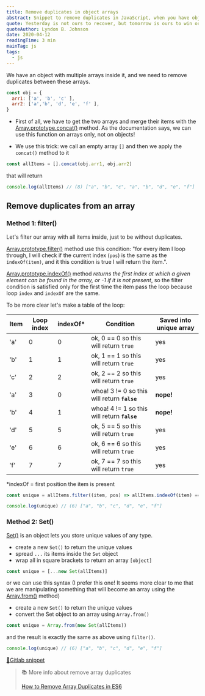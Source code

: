 ```yaml
---
title: Remove duplicates in object arrays
abstract: Snippet to remove duplicates in JavaScript, when you have objects with multiple arrays inside it.
quote: Yesterday is not ours to recover, but tomorrow is ours to win or lose.
quoteAuthor: Lyndon B. Johnson
date: 2020-04-12
readingTime: 3 min
mainTag: js
tags:
  - js
---
```


We have an object with multiple arrays inside it, and we need to remove duplicates between these arrays.

```javascript
const obj = {
  arr1: ['a', 'b', 'c' ],
  arr2: ['a','b', 'd', 'e', 'f' ],
}
```

- First of all, we have to get the two arrays and merge their items with the [Array.prototype.concat()](https://developer.mozilla.org/en-US/docs/Web/JavaScript/Reference/Global_Objects/Array/concat) method. As the documentation says, we can use this function on arrays only, not on objects!

- We use this trick: we call an empty array `[]` and then we apply the `concat()` method to it

```javascript
const allItems = [].concat(obj.arr1, obj.arr2)
```

that will return

```javascript
console.log(allItems) // (8) ["a", "b", "c", "a", "b", "d", "e", "f"]
```

## Remove duplicates from an array

### Method 1: filter()

Let's filter our array with all items inside, just to be without duplicates.

[Array.prototype.filter()](https://developer.mozilla.org/en-US/docs/Web/JavaScript/Reference/Global_Objects/Array/filter) method use this condition: "for every item I loop through, I will check if the current index (`pos`) is the same as the `indexOf(item)`, and it this condition is true I will return the item.".

[Array.prototype.indexOf()](https://developer.mozilla.org/en-US/docs/Web/JavaScript/Reference/Global_Objects/Array/indexOf) method _returns the first index at which a given element can be found in the array, or -1 if it is not present_, so the filter condition is satisfied only for the first time the item pass the loop because loop `index` and `indexOf` are the same.

To be more clear let's make a table of the loop:

| Item | Loop index | indexOf* | Condition                                    | Saved into unique array |
|------|------------|----------|----------------------------------------------|-------------------------|
| 'a'  | 0          | 0        | ok, 0 == 0 so this will return `true`        | yes                     |
| 'b'  | 1          | 1        | ok, 1 == 1 so this will return `true`        | yes                     |
| 'c'  | 2          | 2        | ok, 2 == 2 so this will return `true`        | yes                     |
| 'a'  | 3          | 0        | whoa! 3 != 0 so this will return **`false`** | **nope!**               |
| 'b'  | 4          | 1        | whoa! 4 != 1 so this will return **`false`** | **nope!**               |
| 'd'  | 5          | 5        | ok, 5 == 5 so this will return `true`        | yes                     |
| 'e'  | 6          | 6        | ok, 6 == 6 so this will return `true`        | yes                     |
| 'f'  | 7          | 7        | ok, 7 == 7 so this will return `true`        | yes                     |

*indexOf = first position the item is present

```javascript
const unique = allItems.filter((item, pos) => allItems.indexOf(item) === pos)
```

```javascript
console.log(unique) // (6) ["a", "b", "c", "d", "e", "f"]
```

### Method 2: Set()

[Set()](https://developer.mozilla.org/en-US/docs/Web/JavaScript/Reference/Global_Objects/Set) is an object lets you store unique values of any type.

- create a new `Set()` to return the unique values
- spread `...` its items inside the `Set` object
- wrap all in square brackets to return an array `[object]`

```javascript
const unique = [...new Set(allItems)]
```

or we can use this syntax (I prefer this one! It seems more clear to me that we are manipulating something that will become an array using the [Array.from()](https://developer.mozilla.org/en-US/docs/Web/JavaScript/Reference/Global_Objects/Array/from) method)

- create a new `Set()` to return the unique values
- convert the Set object to an array using `Array.from()`

```javascript
const unique = Array.from(new Set(allItems))
```

and the result is exactly the same as above using `filter()`.

```javascript
console.log(unique) // (6) ["a", "b", "c", "d", "e", "f"]
```

[🦊Gitlab snippet](https://gitlab.com/snippets/1965677)

> 📚 More info about remove array duplicates
>
> [How to Remove Array Duplicates in ES6](https://medium.com/dailyjs/how-to-remove-array-duplicates-in-es6-5daa8789641c)
